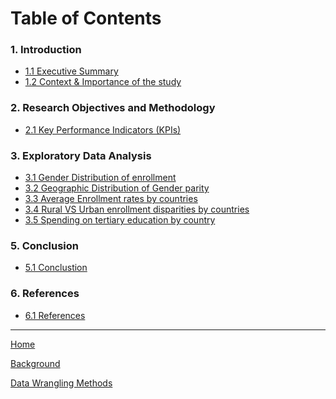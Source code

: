 # Table of Contents

### 1. Introduction
- [1.1 Executive Summary](https://github.com/Abhi-2023-dot/Term-Project-Milestone-1/blob/main/README.md#executive-summary)
- [1.2  Context & Importance of the study](Background.md)

### 2. Research Objectives and Methodology
- [2.1 Key Performance Indicators (KPIs)](https://github.com/Abhi-2023-dot/Term-Project-Milestone-1/blob/main/README.md#key-performance-indicators-kpis)

### 3. Exploratory Data Analysis
- [3.1 Gender Distribution of enrollment](https://github.com/Abhi-2023-dot/Term-Project-Milestone-1/blob/main/img/EducationAccessRate.png)
- [3.2 Geographic Distribution of Gender parity](https://github.com/Abhi-2023-dot/Term-Project-Milestone-1/blob/main/img/GenderParityindex.png)
- [3.3 Average Enrollment rates by countries](https://github.com/Abhi-2023-dot/Term-Project-Milestone-1/blob/main/img/LiteracyRates.png)
- [3.4 Rural VS Urban enrollment disparities by countries](https://github.com/Abhi-2023-dot/Term-Project-Milestone-1/blob/main/img/SchoolCompletion.png)
- [3.5 Spending on tertiary education by country](https://github.com/Abhi-2023-dot/Term-Project-Milestone-1/blob/main/img/EducationInvestment.png)
  
### 5. Conclusion
- [5.1 Conclustion]() 

### 6. References
- [6.1 References]()

---
[Home](README.md)

[Background](Background.md)

[Data Wrangling Methods](src/Wrangling.md)
